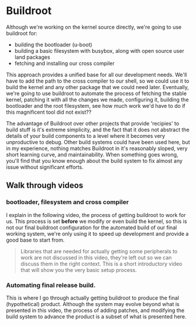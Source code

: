 # Buildroot

Although we're working on the kernel source directly, we're going to use buildroot for:

* building the bootloader (u-boot)
* building a basic filesystem with busybox, along with open source user land packages
* fetching and installing our cross compiler

This approach provides a unified base for all our development needs. We'll have to add the path to the cross compiler to our shell, so we could use it to build the kernel and any other package that we could need later. Eventually, we're going to use buildroot to automate the process of fetching the stable kernel, patching it with all the changes we made, configuring it, building the bootloader and the root filesystem, see how much work we'd have to do if this magnificent tool did not exist??

The advantage of Buildroot over other projects that provide 'recipies' to build stuff is it's extreme simplicity, and the fact that it does not abstract the details of your build components to a level where it becomes very unproductive to debug. Other build systems could have been used here, but in my experience, nothing matches Buildroot in it's reasonably sloped, very short learning curve, and maintainability. When something goes wrong, you'll find that you know enough about the build system to fix almost any issue without significant efforts. 

## Walk through videos

### bootloader, filesystem and cross compiler

I explain in the following video, the process of getting buildroot to work for us. This process is set **before** we modify or even build the kernel, so this is not our final buildroot configuration for the automated build of our final working system, we're only using it to speed up development and provide a good base to start from.

> Libraries that are needed for actually getting some peripherals to work are not discussed in this 
> video, they're left out so we can discuss them in the right context. This is a short introductory
> video that will show you the very basic setup process.


### Automating final release build.

This is where I go through actually getting buildroot to produce the final (hypothetical) product. Although the system may evolve beyond what is presented in this video, the process of adding patches, and modifying the build system to advance the product is a subset of what is presented here.
